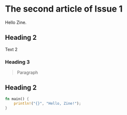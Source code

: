 
# The second article of Issue 1

Hello Zine.

## Heading 2

Text 2

### Heading 3

> Paragraph

## Heading 2

```rs
fn main() {
    println!("{}", "Hello, Zine!");
}
```